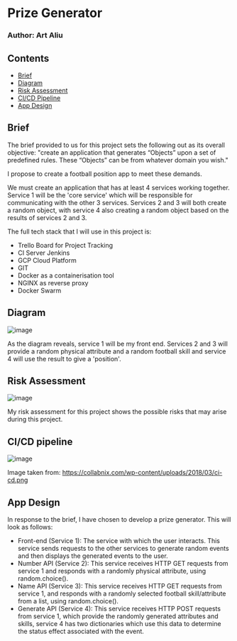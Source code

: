 # Prize Generator

### Author: Art Aliu

## Contents

* [Brief](#Brief)
* [Diagram](#Diagram)
* [Risk Assessment](#Risk-Assessment)
* [CI/CD Pipeline](#CI/CD-Pipeline)
* [App Design](#App-Design)

## Brief

The brief provided to us for this project sets the following out as its overall objective: "create an application that generates “Objects” upon a set of predefined rules. These “Objects” can be from whatever domain you wish."

I propose to create a football position app to meet these demands.

We must create an application that has at least 4 services working together.
Service 1 will be the 'core service' which will be responsible for communicating with the other 3 services. Services 2 and 3 will both create a random object, with service 4 also creating a random object based on the results of services 2 and 3.

The full tech stack that I will use in this project is:
- Trello Board for Project Tracking
- CI Server Jenkins
- GCP Cloud Platform
- GIT
- Docker as a containerisation tool
- NGINX as reverse proxy
- Docker Swarm

## Diagram

![image](https://user-images.githubusercontent.com/101266740/166442658-c3dbaae7-eed1-4ca5-b6b0-6085dfc062cc.png)

As the diagram reveals, service 1 will be my front end. Services 2 and 3 will provide a random physical attribute and a random football skill and service 4 will use the result to give a 'position'.

## Risk Assessment

![image](https://user-images.githubusercontent.com/101266740/165773451-8dba464d-e708-414d-92f8-8f125266b831.png)

My risk assessment for this project shows the possible risks that may arise during this project.

## CI/CD pipeline 

![image](https://user-images.githubusercontent.com/101266740/165782428-cdfc021f-4c7f-4800-86b6-b59873daae2d.png)

Image taken from: https://collabnix.com/wp-content/uploads/2018/03/ci-cd.png

## App Design

In response to the brief, I have chosen to develop a prize generator. This will look as follows:

- Front-end (Service 1): The service with which the user interacts. This service sends requests to the other services to generate random events and then displays the generated events to the user.
- Number API (Service 2): This service receives HTTP GET requests from service 1 and responds with a randomly physical attribute, using random.choice().
- Name API (Service 3): This service receives HTTP GET requests from service 1, and responds with a randomly selected football skill/attribute from a list, using random.choice().
- Generate API (Service 4): This service receives HTTP POST requests from service 1, which provide the randomly generated attributes and skills, service 4 has two dictionaries which use this data to determine the status effect associated with the event.

